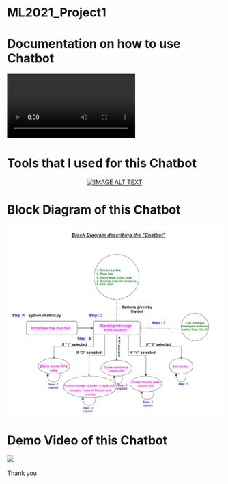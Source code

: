 # ML2021_Project1

# Documentation on how to use Chatbot
![](demo_video_on_chatbot.mp4)

# Tools that I used for this Chatbot
<div align="center">
  <a href="https://www.youtube.com/watch?v=-EH3yewkfAw"><img src="https://img.youtube.com/vi/-EH3yewkfAw/0.jpg" alt="IMAGE ALT TEXT"></a>
</div>

# Block Diagram of this Chatbot
![](L5_chatbot_block_dig.png)

# Demo Video of this Chatbot
[![](https://yt-embed.herokuapp.com/embed?v=-EH3yewkfAw)](https://www.youtube.com/watch?v=-EH3yewkfAw)

Thank you
